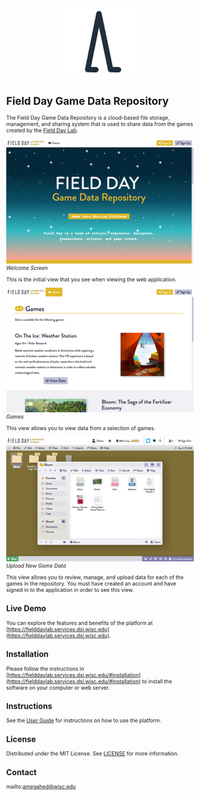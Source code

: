 <p align="center" style="text-align:center">
	<img src="images/logos/icon.png" width="200">
</p>

# Field Day Game Data Repository

The Field Day Game Data Repository is a cloud-based file storage, management, and sharing system that is used to share data from the games created by the [Field Day Lab](https://fielddaylab.wisc.edu).

![Screen Shot](images/screen-shots/welcome.png)
*Welcome Screen*

This is the initial view that you see when viewing the web application.

![Screen Shot](images/screen-shots/games.png)
*Games*

This view allows you to view data from a selection of games.

![Screen Shot](images/screen-shots/files.png)
*Upload New Game Data*

This view allows you to review, manage, and upload data for each of the games in the repository.  You must have created an account and have signed in to the application in order to see this view.

## Live Demo

You can explore the features and benefits of the platform at [https://fielddaylab.services.dsi.wisc.edu](https://fielddaylab.services.dsi.wisc.edu).

## Installation

Please follow the instructions in [https://fielddaylab.services.dsi.wisc.edu/#installation](https://fielddaylab.services.dsi.wisc.edu/#installation) to install the software on your computer or web server.

## Instructions

See the [User Guide](https://fielddaylab.services.dsi.wisc.edu/#help) for instructions on how to use the platform.

## License

Distributed under the MIT License. See [LICENSE](LICENSE) for more information.

## Contact

mailto:amegahed@wisc.edu

